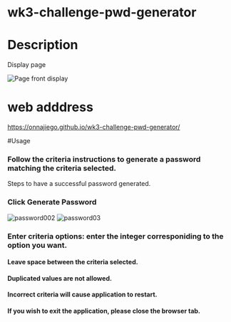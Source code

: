 # **wk3-challenge-pwd-generator**


# Description

Display page


![Page front display](https://user-images.githubusercontent.com/98449227/155919683-bc499b86-fc11-4b12-a951-62341e46ef62.JPG)

# web adddress

https://onnajiego.github.io/wk3-challenge-pwd-generator/

#Usage

### Follow the criteria instructions to generate a password matching the criteria selected.

Steps to have a successful password generated.


### Click Generate Password
![password002](https://user-images.githubusercontent.com/98449227/155919684-ddce41f0-3da9-4ee5-9d34-ef7f05a5089f.JPG)
![password03](https://user-images.githubusercontent.com/98449227/155919686-d6013984-b3d2-4b6c-8af1-3d4a40e1edad.JPG)




### Enter criteria options: enter the integer corresponiding to the option you want.
#### Leave  space between the criteria selected. ####
#### Duplicated values are not allowed. #### 
#### Incorrect criteria will cause application to restart. ####
#### If you wish to exit the application, please close the browser tab. ####



